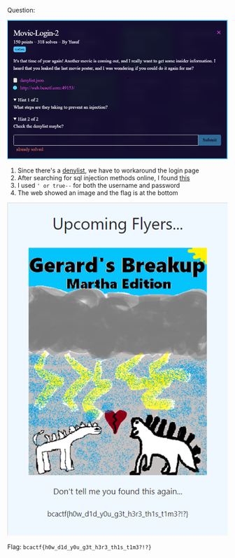 Question:

![](https://github.com/MyNameIsZxM/CTF-Writeups/blob/main/2021/BCATCF%202.0/web/Movie-Login-2/Question.png)

1. Since there's a [denylist](https://github.com/MyNameIsZxM/CTF-Writeups/blob/main/2021/BCATCF%202.0/web/Movie-Login-2/denylist.json), we have to workaround the login page
2. After searching for sql injection methods online, I found [this](http://www.securityidiots.com/Web-Pentest/SQL-Injection/bypass-login-using-sql-injection.html)
3. I used `' or true--` for both the username and password
4. The web showed an image and the flag is at the bottom

![](https://github.com/MyNameIsZxM/CTF-Writeups/blob/main/2021/BCATCF%202.0/web/Movie-Login-2/image.png)

Flag: `bcactf{h0w_d1d_y0u_g3t_h3r3_th1s_t1m3?!?}`
